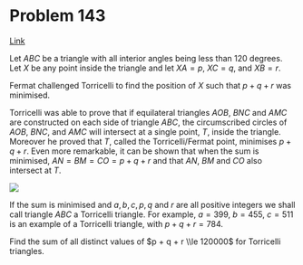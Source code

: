 # Problem 143

[Link](https://projecteuler.net/problem=143)

Let $ABC$ be a triangle with all interior angles being less than $120$ degrees. Let $X$ be any point inside the triangle and let $XA = p$, $XC = q$, and $XB = r$.

Fermat challenged Torricelli to find the position of $X$ such that $p + q + r$ was minimised.

Torricelli was able to prove that if equilateral triangles $AOB$, $BNC$ and $AMC$ are constructed on each side of triangle $ABC$, the circumscribed circles of $AOB$, $BNC$, and $AMC$ will intersect at a single point, $T$, inside the triangle. Moreover he proved that $T$, called the Torricelli/Fermat point, minimises $p + q + r$. Even more remarkable, it can be shown that when the sum is minimised, $AN = BM = CO = p + q + r$ and that $AN$, $BM$ and $CO$ also intersect at $T$.

![](resources/images/0143_torricelli.png?1678992052)

If the sum is minimised and $a, b, c, p, q$ and $r$ are all positive integers we shall call triangle $ABC$ a Torricelli triangle. For example, $a = 399$, $b = 455$, $c = 511$ is an example of a Torricelli triangle, with $p + q + r = 784$.

Find the sum of all distinct values of $p + q + r \\le 120000$ for Torricelli triangles.
